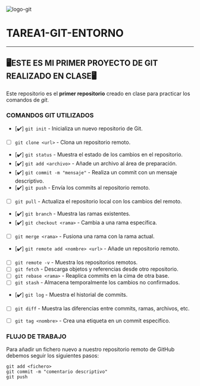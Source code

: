 ![logo-git](https://git-scm.com/images/logos/1color-lightbg@2x.png)

# TAREA1-GIT-ENTORNO
---
## 🖥️ESTE ES MI PRIMER PROYECTO DE GIT REALIZADO EN CLASE🖥️

Este repositorio es el __primer repositorio__ creado en clase para practicar los comandos de _git_.

### COMANDOS GIT UTILIZADOS

- [✔️] `git init` - Inicializa un nuevo repositorio de Git.
- [  ] `git clone <url>` - Clona un repositorio remoto.
- [✔️] `git status` - Muestra el estado de los cambios en el repositorio.
- [✔️] `git add <archivo>` - Añade un archivo al área de preparación.
- [✔️] `git commit -m "mensaje"` - Realiza un commit con un mensaje descriptivo.
- [✔️] `git push` - Envía los commits al repositorio remoto.
- [ ] `git pull` - Actualiza el repositorio local con los cambios del remoto.
- [✔️] `git branch` - Muestra las ramas existentes.
- [✔️] `git checkout <rama>` - Cambia a una rama específica.
- [ ] `git merge <rama>` - Fusiona una rama con la rama actual.
- [✔️] `git remote add <nombre> <url>` - Añade un repositorio remoto.
- [ ] `git remote -v` - Muestra los repositorios remotos.
- [ ] `git fetch` - Descarga objetos y referencias desde otro repositorio.
- [ ] `git rebase <rama>` - Reaplica commits en la cima de otra base.
- [ ] `git stash` - Almacena temporalmente los cambios no confirmados.
- [✔️] `git log` - Muestra el historial de commits.
- [ ] `git diff` - Muestra las diferencias entre commits, ramas, archivos, etc.
- [ ] `git tag <nombre>` - Crea una etiqueta en un commit específico.


### FLUJO DE TRABAJO

Para añadir un fichero nuevo a nuestro repositorio remoto de GitHub debemos seguir los siguientes pasos:

```git
git add <fichero>
git commit -m "comentario descriptivo"
git push